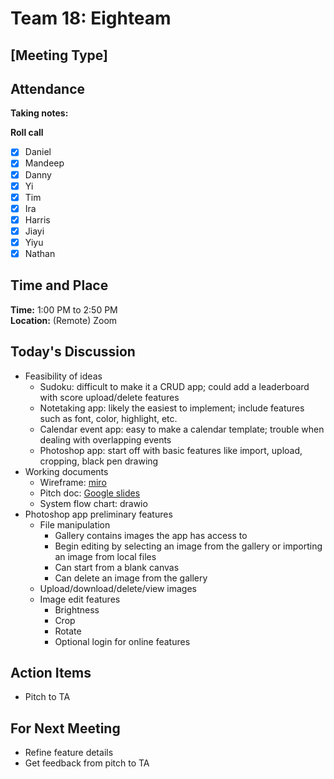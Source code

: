 # Team 18: Eighteam

## \[Meeting Type\]
  
## Attendance
**Taking notes:** <name>
  
**Roll call**
- [x] Daniel
- [x] Mandeep
- [x] Danny
- [x] Yi
- [x] Tim
- [x] Ira
- [x] Harris
- [x] Jiayi
- [x] Yiyu
- [x] Nathan
  
## Time and Place
**Time:** 1:00 PM to 2:50 PM
<br/>
**Location:** (Remote) Zoom
  
## Today's Discussion
- Feasibility of ideas
  - Sudoku: difficult to make it a CRUD app; could add a leaderboard with score upload/delete features
  - Notetaking app: likely the easiest to implement; include features such as font, color, highlight, etc.
  - Calendar event app: easy to make a calendar template; trouble when dealing with overlapping events
  - Photoshop app: start off with basic features like import, upload, cropping, black pen drawing
- Working documents
  - Wireframe: [miro](https://miro.com/app/board/uXjVPJ6keiE=/)
  - Pitch doc: [Google slides](https://docs.google.com/presentation/d/1q8KS2xCeXWq_YlPNWBSierNbPj5OjL3s1aj1RLEkitE/edit#slide=id.g103f25f02dd_0_4402)
  - System flow chart: drawio
- Photoshop app preliminary features
  - File manipulation
    - Gallery contains images the app has access to
    - Begin editing by selecting an image from the gallery or importing an image from local files
    - Can start from a blank canvas
    - Can delete an image from the gallery
  - Upload/download/delete/view images
  - Image edit features
    - Brightness
    - Crop
    - Rotate
    - Optional login for online features
  
## Action Items
- Pitch to TA
 
## For Next Meeting
- Refine feature details
- Get feedback from pitch to TA

